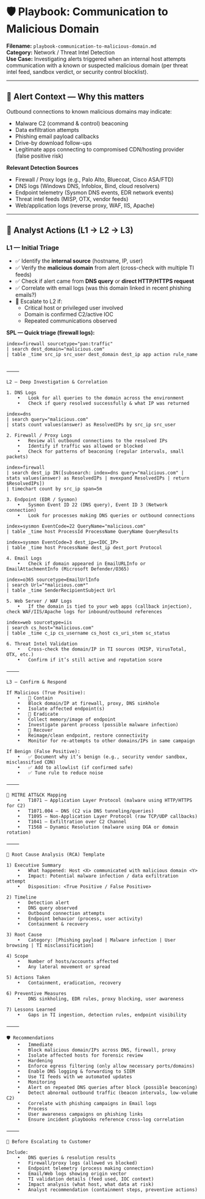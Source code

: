 # 🛡️ Playbook: Communication to Malicious Domain

**Filename:** `playbook-communication-to-malicious-domain.md`  
**Category:** Network / Threat Intel Detection  
**Use Case:** Investigating alerts triggered when an internal host attempts communication with a known or suspected malicious domain (per threat intel feed, sandbox verdict, or security control blocklist).

---

## 🎯 Alert Context — Why this matters
Outbound connections to known malicious domains may indicate:
- Malware C2 (command & control) beaconing
- Data exfiltration attempts
- Phishing email payload callbacks
- Drive-by download follow-ups
- Legitimate apps connecting to compromised CDN/hosting provider (false positive risk)

**Relevant Detection Sources**
- Firewall / Proxy logs (e.g., Palo Alto, Bluecoat, Cisco ASA/FTD)
- DNS logs (Windows DNS, Infoblox, Bind, cloud resolvers)
- Endpoint telemetry (Sysmon DNS events, EDR network events)
- Threat intel feeds (MISP, OTX, vendor feeds)
- Web/application logs (reverse proxy, WAF, IIS, Apache)

---

## 🧭 Analyst Actions (L1 → L2 → L3)

### L1 — Initial Triage
- ✅ Identify the **internal source** (hostname, IP, user)
- ✅ Verify the **malicious domain** from alert (cross-check with multiple TI feeds)
- ✅ Check if alert came from **DNS query** or **direct HTTP/HTTPS request**
- ✅ Correlate with email logs (was this domain linked in recent phishing emails?)
- 🚩 Escalate to L2 if:
  - Critical host or privileged user involved
  - Domain is confirmed C2/active IOC
  - Repeated communications observed

**SPL — Quick triage (firewall logs):**
```spl
index=firewall sourcetype="pan:traffic"
| search dest_domain="malicious.com"
| table _time src_ip src_user dest_domain dest_ip app action rule_name


⸻

L2 — Deep Investigation & Correlation

1. DNS Logs
	•	Look for all queries to the domain across the environment
	•	Check if query resolved successfully & what IP was returned

index=dns
| search query="malicious.com"
| stats count values(answer) as ResolvedIPs by src_ip src_user

2. Firewall / Proxy Logs
	•	Review all outbound connections to the resolved IPs
	•	Identify if traffic was allowed or blocked
	•	Check for patterns of beaconing (regular intervals, small packets)

index=firewall
| search dest_ip IN([subsearch: index=dns query="malicious.com" | stats values(answer) as ResolvedIPs | mvexpand ResolvedIPs | return $ResolvedIPs])
| timechart count by src_ip span=5m

3. Endpoint (EDR / Sysmon)
	•	Sysmon Event ID 22 (DNS query), Event ID 3 (Network connection)
	•	Look for processes making DNS queries or outbound connections

index=sysmon EventCode=22 QueryName="malicious.com"
| table _time host ProcessId ProcessName QueryName QueryResults

index=sysmon EventCode=3 dest_ip=<IOC_IP>
| table _time host ProcessName dest_ip dest_port Protocol

4. Email Logs
	•	Check if domain appeared in EmailURLInfo or EmailAttachmentInfo (Microsoft Defender/O365)

index=o365 sourcetype=EmailUrlInfo
| search Url="*malicious.com*"
| table _time SenderRecipientSubject Url

5. Web Server / WAF Logs
	•	If the domain is tied to your web apps (callback injection), check WAF/IIS/Apache logs for inbound/outbound references

index=web sourcetype=iis
| search cs_host="malicious.com"
| table _time c_ip cs_username cs_host cs_uri_stem sc_status

6. Threat Intel Validation
	•	Cross-check the domain/IP in TI sources (MISP, VirusTotal, OTX, etc.)
	•	Confirm if it’s still active and reputation score

⸻

L3 — Confirm & Respond

If Malicious (True Positive):
	•	🛑 Contain
	•	Block domain/IP at firewall, proxy, DNS sinkhole
	•	Isolate affected endpoint(s)
	•	🔎 Eradicate
	•	Collect memory/image of endpoint
	•	Investigate parent process (possible malware infection)
	•	🔁 Recover
	•	Reimage/clean endpoint, restore connectivity
	•	Monitor for re-attempts to other domains/IPs in same campaign

If Benign (False Positive):
	•	✅ Document why it’s benign (e.g., security vendor sandbox, misclassified CDN)
	•	✅ Add to allowlist (if confirmed safe)
	•	✅ Tune rule to reduce noise

⸻

🧩 MITRE ATT&CK Mapping
	•	T1071 – Application Layer Protocol (malware using HTTP/HTTPS for C2)
	•	T1071.004 – DNS (C2 via DNS tunneling/queries)
	•	T1095 – Non-Application Layer Protocol (raw TCP/UDP callbacks)
	•	T1041 – Exfiltration over C2 Channel
	•	T1568 – Dynamic Resolution (malware using DGA or domain rotation)

⸻

📝 Root Cause Analysis (RCA) Template

1) Executive Summary
	•	What happened: Host <X> communicated with malicious domain <Y>
	•	Impact: Potential malware infection / data exfiltration attempt
	•	Disposition: <True Positive / False Positive>

2) Timeline
	•	Detection alert
	•	DNS query observed
	•	Outbound connection attempts
	•	Endpoint behavior (process, user activity)
	•	Containment & recovery

3) Root Cause
	•	Category: [Phishing payload | Malware infection | User browsing | TI misclassification]

4) Scope
	•	Number of hosts/accounts affected
	•	Any lateral movement or spread

5) Actions Taken
	•	Containment, eradication, recovery

6) Preventive Measures
	•	DNS sinkholing, EDR rules, proxy blocking, user awareness

7) Lessons Learned
	•	Gaps in TI ingestion, detection rules, endpoint visibility

⸻

🛡 Recommendations
	•	Immediate
	•	Block malicious domain/IPs across DNS, firewall, proxy
	•	Isolate affected hosts for forensic review
	•	Hardening
	•	Enforce egress filtering (only allow necessary ports/domains)
	•	Enable DNS logging & forwarding to SIEM
	•	Use TI feeds with we automated updates
	•	Monitoring
	•	Alert on repeated DNS queries after block (possible beaconing)
	•	Detect abnormal outbound traffic (beacon intervals, low-volume C2)
	•	Correlate with phishing campaigns in Email logs
	•	Process
	•	User awareness campaigns on phishing links
	•	Ensure incident playbooks reference cross-log correlation

⸻

📎 Before Escalating to Customer

Include:
	•	DNS queries & resolution results
	•	Firewall/proxy logs (allowed vs blocked)
	•	Endpoint telemetry (process making connection)
	•	Email/Web logs showing origin vector
	•	TI validation details (feed used, IOC context)
	•	Impact analysis (what host, what data at risk)
	•	Analyst recommendation (containment steps, preventive actions)

